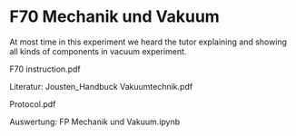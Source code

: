 # F70 Mechanik und Vakuum
At most time in this experiment we heard the tutor explaining and showing all kinds of components in vacuum experiment.

F70 instruction.pdf

Literatur: Jousten_Handbuck Vakuumtechnik.pdf

Protocol.pdf

Auswertung: FP Mechanik und Vakuum.ipynb